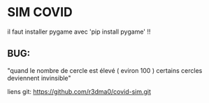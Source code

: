 # SIM COVID 

il faut installer pygame avec 'pip install pygame' !!

## BUG:
   "quand le nombre de cercle est élevé ( eviron 100 ) certains cercles deviennent invinsible"


liens git: https://github.com/r3dma0/covid-sim.git